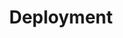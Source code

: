---
title: "Deployment"
description: "Manage Pods lifecycle"
weight: 2
banner: "images/deploy.png"
tags: [kubernetes , deployment, kubernetes-resources]
categories: [kubernetes]
level: [introductory]
---